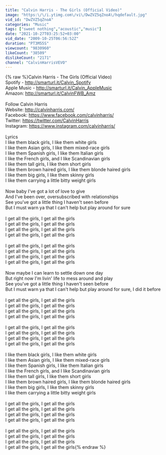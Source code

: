 ```yaml
---
title: "Calvin Harris - The Girls (Official Video)"
image: "https:\/\/i.ytimg.com\/vi\/DwZVZ5qZnoA\/hqdefault.jpg"
vid_id: "DwZVZ5qZnoA"
categories: "Music"
tags: ["sweet nothing","acoustic","music"]
date: "2021-10-27T03:25:52+03:00"
vid_date: "2009-10-25T06:56:52Z"
duration: "PT3M55S"
viewcount: "9830960"
likeCount: "38509"
dislikeCount: "2171"
channel: "CalvinHarrisVEVO"
---
```

{% raw %}Calvin Harris - The Girls (Official Video)<br />Spotify - <a rel="nofollow" target="blank" href="http://smarturl.it/Calvin_Spotify">http://smarturl.it/Calvin_Spotify</a><br />Apple Music - <a rel="nofollow" target="blank" href="http://smarturl.it/Calvin_AppleMusic">http://smarturl.it/Calvin_AppleMusic</a><br />Amazon: <a rel="nofollow" target="blank" href="http://smarturl.it/CalvinFWB_Amz">http://smarturl.it/CalvinFWB_Amz</a><br /><br />Follow Calvin Harris<br />Website: <a rel="nofollow" target="blank" href="http://calvinharris.com/">http://calvinharris.com/</a><br />Facebook: <a rel="nofollow" target="blank" href="https://www.facebook.com/calvinharris/">https://www.facebook.com/calvinharris/</a><br />Twitter: <a rel="nofollow" target="blank" href="https://twitter.com/CalvinHarris">https://twitter.com/CalvinHarris</a><br />Instagram: <a rel="nofollow" target="blank" href="https://www.instagram.com/calvinharris/">https://www.instagram.com/calvinharris/</a><br /><br />Lyrics<br />I like them black girls, I like them white girls<br />I like them Asian girls, I like them mixed-race girls<br />I like them Spanish girls, I like them Italian girls<br />I like the French girls, and I like Scandinavian girls<br />I like them tall girls, I like them short girls<br />I like them brown haired girls, I like them blonde haired girls<br />I like them big girls, I like them skinny girls<br />I like them carrying a little bitty weight girls<br /><br />Now baby I've got a lot of love to give<br />And I've been over, oversubscribed with relationships<br />See you've got a little thing I haven't seen before<br />But I must warn ya that I can't help but play around for sure<br /><br />I get all the girls, I get all the girls<br />I get all the girls, I get all the girls<br />I get all the girls, I get all the girls<br />I get all the girls, I get all the girls<br /><br />I get all the girls, I get all the girls<br />I get all the girls, I get all the girls<br />I get all the girls, I get all the girls<br />I get all the girls, I get all the girls<br /><br />Now maybe I can learn to settle down one day<br />But right now I'm livin' life to mess around and play<br />See you've got a little thing I haven't seen before<br />But I must warn ya that I can't help but play around for sure, I did it before<br /><br />I get all the girls, I get all the girls<br />I get all the girls, I get all the girls<br />I get all the girls, I get all the girls<br />I get all the girls, I get all the girls<br /><br />I get all the girls, I get all the girls<br />I get all the girls, I get all the girls<br />I get all the girls, I get all the girls<br />I get all the girls, I get all the girls<br /><br />I like them black girls, I like them white girls<br />I like them Asian girls, I like them mixed-race girls<br />I like them Spanish girls, I like them Italian girls<br />I like the French girls, and I like Scandinavian girls<br />I like them tall girls, I like them short girls<br />I like them brown haired girls, I like them blonde haired girls<br />I like them big girls, I like them skinny girls<br />I like them carrying a little bitty weight girls<br /><br />I get all the girls, I get all the girls<br />I get all the girls, I get all the girls<br />I get all the girls, I get all the girls<br />I get all the girls, I get all the girls<br /><br />I get all the girls, I get all the girls<br />I get all the girls, I get all the girls<br />I get all the girls, I get all the girls<br />I get all the girls, I get all the girls{% endraw %}
